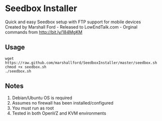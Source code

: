 # Seedbox Installer
Quick and easy Seedbox setup with FTP support for mobile devices
Created by Marshall Ford - Released to LowEndTalk.com - Orginal commands from http://bit.ly/184MgKM
## Usage
	wget https://raw.github.com/marshallford/SeedboxInstaller/master/seedbox.sh
	chmod +x seedbox.sh
	./seedbox.sh
## Notes
1. Debian/Ubuntu OS is required
2. Assumes no firewall has been installed/configured
3. You must run as root
4. Tested in both OpenVZ and KVM environments